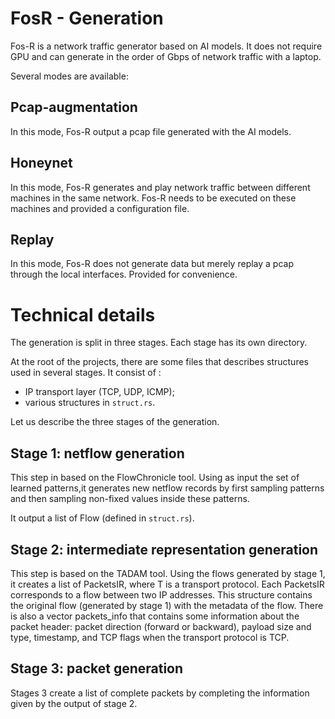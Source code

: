 # FosR - Generation

Fos-R is a network traffic generator based on AI models. It does not require GPU and can generate in the order of Gbps of network traffic with a laptop.

Several modes are available:

## Pcap-augmentation

In this mode, Fos-R output a pcap file generated with the AI models.

## Honeynet

In this mode, Fos-R generates and play network traffic between different machines in the same network.
Fos-R needs to be executed on these machines and provided a configuration file.

## Replay

In this mode, Fos-R does not generate data but merely replay a pcap through the local interfaces. Provided for convenience.

# Technical details

The generation is split in three stages. Each stage has its own directory.

At the root of the projects, there are some files that describes structures used in several stages. It consist of :
- IP transport layer (TCP, UDP, ICMP);
- various structures in `struct.rs`.

Let us describe the three stages of the generation.

## Stage 1: netflow generation

This step in based on the FlowChronicle tool. Using as input the set of learned patterns,it generates new netflow records by first sampling patterns and then sampling non-fixed values inside these patterns.

It output a list of Flow (defined in `struct.rs`).

## Stage 2: intermediate representation generation

This step is based on the TADAM tool. Using the flows generated by stage 1, it creates a list of PacketsIR<T>, where T is a transport protocol. Each PacketsIR<T> corresponds to a flow between two IP addresses. This structure contains the original flow (generated by stage 1) with the metadata of the flow. There is also a vector packets_info that contains some information about the packet header: packet direction (forward or backward), payload size and type, timestamp, and TCP flags when the transport protocol is TCP.

## Stage 3: packet generation

Stages 3 create a list of complete packets by completing the information given by the output of stage 2.
